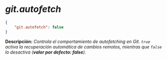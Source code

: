 <!-- Autor: Daniel Benjamin Perez Morales -->
<!-- GitHub: https://github.com/D4nitrix13 -->
<!-- GitLab: https://gitlab.com/D4nitrix13 -->
<!-- Correo electrónico: danielperezdev@proton.me -->

# ***git.autofetch***

```json
{
    "git.autofetch": false
}
```

**Descripción:** *Controla el comportamiento de autofetching en Git. `true` activa la recuperación automática de cambios remotos, mientras que `false` lo desactiva (**valor por defecto: false**).*
